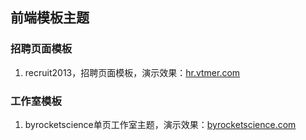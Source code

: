 ## 前端模板主题

### 招聘页面模板
1. recruit2013，招聘页面模板，演示效果：[hr.vtmer.com](http://hr.vtmer.com/)

### 工作室模板
1. byrocketscience单页工作室主题，演示效果：[byrocketscience.com](http://byrocketscience.com/)
